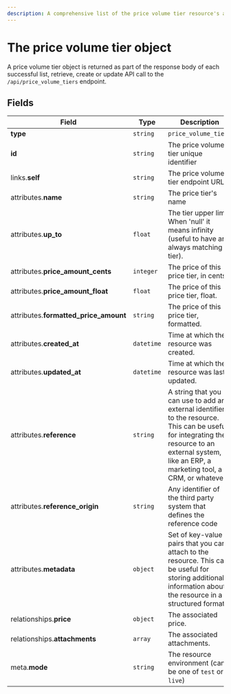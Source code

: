 ```yaml
---
description: A comprehensive list of the price volume tier resource's attributes and relationships
---
```


# The price volume tier object

A price volume tier object is returned as part of the response body of each successful list, retrieve, create or update API call to the `/api/price_volume_tiers` endpoint.

## Fields

| Field          | Type     | Description                                  |
| -------------- | -------- | -------------------------------------------- |
| **type**       | `string` | `price_volume_tiers`                        |
| **id**         | `string` | The price volume tier unique identifier  |
| links.**self** | `string` | The price volume tier endpoint URL       |
| attributes.**name** | `string` | The price tier's name |
| attributes.**up_to** | `float` | The tier upper limit. When 'null' it means infinity (useful to have an always matching tier). |
| attributes.**price_amount_cents** | `integer` | The price of this price tier, in cents. |
| attributes.**price_amount_float** | `float` | The price of this price tier, float. |
| attributes.**formatted_price_amount** | `string` | The price of this price tier, formatted. |
| attributes.**created_at** | `datetime` | Time at which the resource was created. |
| attributes.**updated_at** | `datetime` | Time at which the resource was last updated. |
| attributes.**reference** | `string` | A string that you can use to add any external identifier to the resource. This can be useful for integrating the resource to an external system, like an ERP, a marketing tool, a CRM, or whatever. |
| attributes.**reference_origin** | `string` | Any identifier of the third party system that defines the reference code |
| attributes.**metadata** | `object` | Set of key-value pairs that you can attach to the resource. This can be useful for storing additional information about the resource in a structured format. |
| relationships.**price** | `object` | The associated price. |
| relationships.**attachments** | `array` | The associated attachments. |
| meta.**mode** | `string` | The resource environment \(can be one of `test` or `live`\) |

